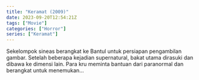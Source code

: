 ```yaml
---
title: "Keramat (2009)"
date: 2023-09-20T12:54:21Z
tags: ["Movie"]
categories: ["Horror"]
series: ["Keramat"]
---
```


Sekelompok sineas berangkat ke Bantul untuk persiapan pengambilan gambar. Setelah beberapa kejadian supernatural, bakat utama dirasuki dan dibawa ke dimensi lain. Para kru meminta bantuan dari paranormal dan berangkat untuk menemukan...

<mux-player stream-type="on-demand"
  src="https://kp3d-my.sharepoint.com/personal/ryoo_kp3d_onmicrosoft_com/_layouts/15/download.aspx?share=EdFd2aPkP1ZHhvwarfbd-7sBTudAdDhOEkX9P9wJjQYWKA" metadata-video-title="Keramat (2009)" prefer-playback="mse" controls>
  </mux-player>
  
  
  <script src="https://cdn.jsdelivr.net/npm/@mux/mux-player"></script>
  
 <script id="8ltf02qlJEVqoBAjGcJFicBqHCvj00kXiqKbVHUlQYt5M" type="application/ld+json">
 {
  "@context": "https://schema.org/",
  "@type": "VideoObject",
  "name": "Keramat (2009)",
  "contentUrl": "https://stream.mux.com/8ltf02qlJEVqoBAjGcJFicBqHCvj00kXiqKbVHUlQYt5M.m3u8",
  "thumbnailUrl": "https://www.themoviedb.org/t/p/original/2GtBiy4ZcaF268ylgyOqMydEjqP.jpg?width=314&fit_mode=preserve&time=25",
  "uploadDate": "2023-09-20T12:54:21Z",
}

</script>

